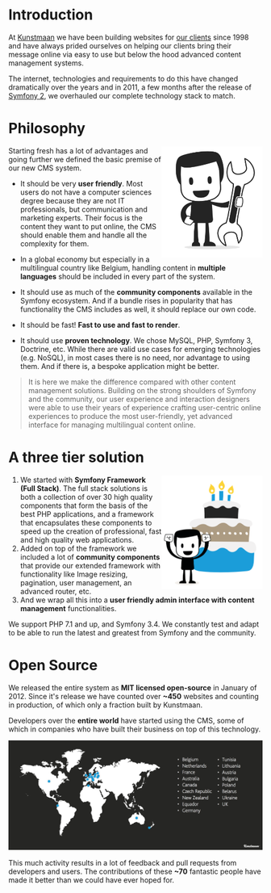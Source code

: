 # Introduction

At [Kunstmaan](https://kunstmaan.be) we have been building websites for [our clients](https://kunstmaan.be/cases) since 1998 and have always prided ourselves on helping our clients bring their message online via easy to use but below the hood advanced content management systems.

The internet, technologies and requirements to do this have changed dramatically over the years and in 2011, a few months after the release of [Symfony 2](http://symfony.com), we overhauled our complete technology stack to match.

# Philosophy

<img align="right"  width="200" alt="Our solution" src="https://raw.githubusercontent.com/kunstmaan/KunstmaanBundlesCMS/master/docs/images/solution.png" />

Starting fresh has a lot of advantages and going further we defined the basic premise of our new CMS system.

* It should be very **user friendly**. Most users do not have a computer sciences degree because they are not IT professionals, but communication and marketing experts. Their focus is the content they want to put online, the CMS should enable them and handle all the complexity for them.

*  In a global economy but especially in a multilingual country like Belgium, handling content in **multiple languages** should be included in every part of the system.

* It should use as much of the **community components** available in the Symfony ecosystem. And if a bundle rises in popularity that has functionality the CMS includes as well, it should replace our own code.

* It should be fast! **Fast to use and fast to render**.

* It should use **proven technology**. We chose MySQL, PHP, Symfony 3, Doctrine, etc. While there are valid use cases for emerging technologies (e.g. NoSQL), in most cases there is no need, nor advantage to using them. And if there is, a bespoke application might be better.

> It is here we make the difference compared with other content management solutions. Building on the strong shoulders of Symfony and the community, our user experience and interaction designers were able to use their years of experience crafting user-centric online experiences to produce the most user-friendly, yet advanced interface for managing multilingual content online.

# A three tier solution

<img align="right"  width="200" alt="A three tier solution" src="https://raw.githubusercontent.com/kunstmaan/KunstmaanBundlesCMS/master/docs/images/threetier.png" />

1. We started with **Symfony Framework (Full Stack)**. The full stack solutions is both a collection of over 30 high quality components that form the basis of the best PHP applications, and a framework that encapsulates these components to speed up the creation of professional, fast and high quality web applications.
2. Added on top of the framework we included a lot of **community components** that provide our extended framework with functionality like Image resizing, pagination, user management, an advanced router, etc.
3. And we wrap all this into a **user friendly admin interface with content management** functionalities.

We support PHP 7.1 and up, and Symfony 3.4. We constantly test and adapt to be able to run the latest and greatest from Symfony and the community.

# Open Source

We released the entire system as **MIT licensed open-source** in January of 2012. Since it's release we have counted over **~450** websites and counting in production, of which only a fraction built by Kunstmaan.

Developers over the **entire world** have started using the CMS, some of which in companies who have built their business on top of this technology.

![Countries where developers use the Kunstmaan Bundles CMS](https://raw.githubusercontent.com/kunstmaan/KunstmaanBundlesCMS/master/docs/images/world.png)

This much activity results in a lot of feedback and pull requests from developers and users. The contributions of these **~70** fantastic people have made it better than we could have ever hoped for.
